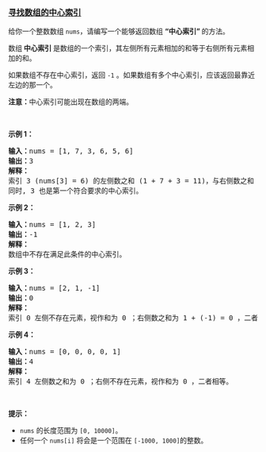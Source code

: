 ### [寻找数组的中心索引](https://leetcode-cn.com/problems/find-pivot-index)

<p>给你一个整数数组 <code>nums</code>，请编写一个能够返回数组 <strong>“中心索引” </strong>的方法。</p>

<p>数组<strong> 中心索引 </strong>是数组的一个索引，其左侧所有元素相加的和等于右侧所有元素相加的和。</p>

<p>如果数组不存在中心索引，返回 <code>-1</code> 。如果数组有多个中心索引，应该返回最靠近左边的那一个。</p>

<p><strong>注意：</strong>中心索引可能出现在数组的两端。</p>

<p> </p>

<p><strong>示例 1：</strong></p>

<pre>
<strong>输入：</strong>nums = [1, 7, 3, 6, 5, 6]
<strong>输出：</strong>3
<strong>解释：</strong>
索引 3 (nums[3] = 6) 的左侧数之和 (1 + 7 + 3 = 11)，与右侧数之和 (5 + 6 = 11) 相等。
同时, 3 也是第一个符合要求的中心索引。
</pre>

<p><strong>示例 2：</strong></p>

<pre>
<strong>输入：</strong>nums = [1, 2, 3]
<strong>输出：</strong>-1
<strong>解释：</strong>
数组中不存在满足此条件的中心索引。</pre>

<p><strong>示例 3：</strong></p>

<pre>
<strong>输入：</strong>nums = [2, 1, -1]
<strong>输出：</strong>0
<strong>解释：</strong>
索引 0 左侧不存在元素，视作和为 0 ；右侧数之和为 1 + (-1) = 0 ，二者相等。
</pre>

<p><strong>示例 4：</strong></p>

<pre>
<strong>输入：</strong>nums = [0, 0, 0, 0, 1]
<strong>输出：</strong>4
<strong>解释：</strong>
索引 4 左侧数之和为 0 ；右侧不存在元素，视作和为 0 ，二者相等。
</pre>

<p> </p>

<p><strong>提示：</strong></p>

<ul>
	<li><code>nums</code> 的长度范围为 <code>[0, 10000]</code>。</li>
	<li>任何一个 <code>nums[i]</code> 将会是一个范围在 <code>[-1000, 1000]</code>的整数。</li>
</ul>
